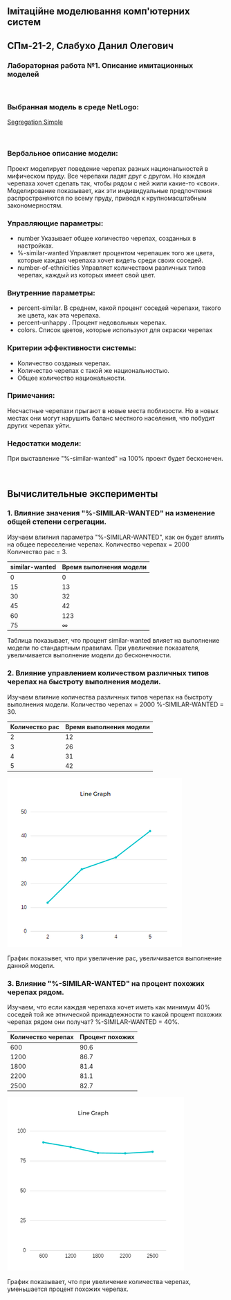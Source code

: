 ## Імітаційне моделювання комп'ютерних систем
## СПм-21-2, Слабухо Данил Олегович
### Лабораторная работа №**1**. Описание имитационных моделей

<br>

### Выбранная модель в среде NetLogo:
[Segregation Simple](http://www.netlogoweb.org/launch#http://www.netlogoweb.org/assets/modelslib/IABM%20Textbook/chapter%203/Segregation%20Extensions/Segregation%20Simple%20Extension%202.nlogo)

<br>

### Вербальное описание модели:
Проект моделирует поведение черепах разных национальностей в мифическом пруду. Все черепахи ладят друг с другом. Но каждая черепаха хочет сделать так, чтобы рядом с ней жили какие-то «свои». Моделирование показывает, как эти индивидуальные предпочтения распространяются по всему пруду, приводя к крупномасштабным закономерностям.

### Управляющие параметры:
- number Указывает общее количество черепах, созданных в настройках.
- %-similar-wanted Управляет процентом черепашек того же цвета, которые каждая черепаха хочет видеть среди своих соседей.
- number-of-ethnicities Управляет количеством различных типов черепах, каждый из которых имеет свой цвет.

### Внутренние параметры:
- percent-similar. В среднем, какой процент соседей черепахи, такого же цвета, как эта черепаха.
- percent-unhappy . Процент недовольных черепах.
- colors. Список цветов, которые используют для окраски черепах

### Критерии эффективности системы:
- Количество созданых черепах.
- Количество черепах с такой же национальностью.
- Общее количество национальности.

### Примечания:
Несчастные черепахи прыгают в новые места поблизости. Но в новых местах они могут нарушить баланс местного населения, что побудит других черепах уйти.

### Недостатки модели:
При выставление "%-similar-wanted" на 100% проект будет бесконечен.

<br>


## Вычислительные эксперименты

### 1. Влияние значения "%-SIMILAR-WANTED" на изменение общей степени сегрегации.
Изучаем влияния параметра "%-SIMILAR-WANTED", как он будет влиять на общее переселение черепах. Количество черепах = 2000 Количество рас = 3.

<table>
<thead>
<tr><th>similar-wanted</th><th>Время выполнения модели</th></tr>
</thead>
<tbody>
<tr><td>0</td><td>0</td></tr>
<tr><td>15</td><td>13</td></tr>
<tr><td>30</td><td>32</td></tr>
<tr><td>45</td><td>42</td></tr>
<tr><td>60</td><td>123</td></tr>
<tr><td>75</td><td>∞</td></tr>

</tbody>
</table>


Таблица показывает, что процент similar-wanted влияет на выполнение модели по стандартным правилам. При увеличение показателя, увеличивается выполнение модели до бесконечности.

### 2. Влияние управлением количеством различных типов черепах на быстроту выполнения модели.
Изучаем влияние количества различных типов черепах на быстроту выполнения модели. Количество черепах = 2000 %-SIMILAR-WANTED = 30.

<table>
<thead>
<tr><th>Количество рас</th><th>Время выполнения модели</th></tr>
</thead>
<tbody>
<tr><td>2</td><td>12</td></tr>
<tr><td>3</td><td>26</td></tr>
<tr><td>4</td><td>31</td></tr>
<tr><td>5</td><td>42</td></tr>
</tbody>
</table>

 ![Зависимость](5_2.png)
 
График показывет, что при увеличение рас, увеличивается выполнение данной модели.

### 3. Влияние "%-SIMILAR-WANTED" на процент похожих черепах рядом.
Изучаем, что если каждая черепаха хочет иметь как минимум 40% соседей той же этнической принадлежности то какой процент похожих черепах рядом они получат? %-SIMILAR-WANTED = 40%.

<table>
<thead>
<tr><th>Количество черепах</th><th>Процент похожих</th></tr>
</thead>
<tbody>
<tr><td>600</td><td>90.6</td></tr>
<tr><td>1200</td><td>86.7</td></tr>
<tr><td>1800</td><td>81.4</td></tr>
<tr><td>2200</td><td>81.1</td></tr>
<tr><td>2500</td><td>82.7</td></tr>
</tbody>
</table>

![Зависимость](5_3.png)

График показывает, что при увеличение количества черепах, уменьшается процент похожих черепах.
